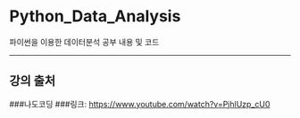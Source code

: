 # Python_Data_Analysis
파이썬을 이용한 데이터분석 공부 내용 및 코드

---

## 강의 출처
###나도코딩
###링크: https://www.youtube.com/watch?v=PjhlUzp_cU0
